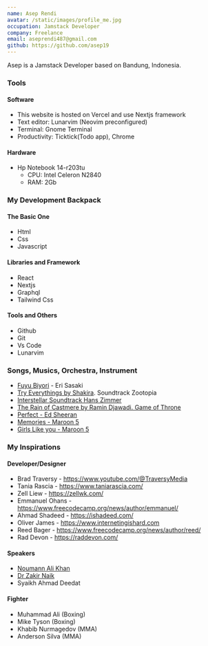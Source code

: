 ```yaml
---
name: Asep Rendi
avatar: /static/images/profile_me.jpg
occupation: Jamstack Developer
company: Freelance
email: aseprendi487@gmail.com
github: https://github.com/asep19
---
```


Asep is a Jamstack Developer based on Bandung, Indonesia.

### Tools

#### Software

- This website is hosted on Vercel and use Nextjs framework
- Text editor: Lunarvim (Neovim preconfigured)
- Terminal: Gnome Terminal
- Productivity: Ticktick(Todo app), Chrome

#### Hardware

- Hp Notebook 14-r203tu
  - CPU: Intel Celeron N2840
  - RAM: 2Gb

### My Development Backpack

#### The Basic One

- Html
- Css
- Javascript

#### Libraries and Framework

- React
- Nextjs
- Graphql
- Tailwind Css

#### Tools and Others

- Github
- Git
- Vs Code
- Lunarvim

### Songs, Musics, Orchestra, Instrument

- [Fuyu Biyori](https://www.youtube.com/watch?v=0EX3tQWswj0) - Eri Sasaki
- [Try Everythings by Shakira](https://www.youtube.com/watch?v=c6rP-YP4c5I). Soundtrack Zootopia
- [Interstellar Soundtrack Hans Zimmer](https://www.youtube.com/watch?v=kottjfEd7Zw)
- [The Rain of Castmere by Ramin Djawadi. Game of Throne](https://www.youtube.com/watch?v=3pCGU3bIPEc)
- [Perfect - Ed Sheeran](https://www.youtube.com/watch?v=2Vv-BfVoq4g)
- [Memories - Maroon 5](https://www.youtube.com/watch?v=SlPhMPnQ58k)
- [Girls Like you - Maroon 5](https://www.youtube.com/watch?v=aJOTlE1K90k)

### My Inspirations

#### Developer/Designer

- Brad Traversy - https://www.youtube.com/@TraversyMedia
- Tania Rascia - https://www.taniarascia.com/
- Zell Liew - https://zellwk.com/
- Emmanuel Ohans - https://www.freecodecamp.org/news/author/emmanuel/
- Ahmad Shadeed - https://ishadeed.com/
- Oliver James - https://www.internetingishard.com
- Reed Bager - https://www.freecodecamp.org/news/author/reed/
- Rad Devon - https://raddevon.com/

#### Speakers

- [Noumann Ali Khan](https://www.youtube.com/@bayyinah)
- [Dr Zakir Naik](https://www.youtube.com/@Drzakirchannel)
- Syaikh Ahmad Deedat

#### Fighter

- Muhammad Ali (Boxing)
- Mike Tyson (Boxing)
- Khabib Nurmagedov (MMA)
- Anderson Silva (MMA)
